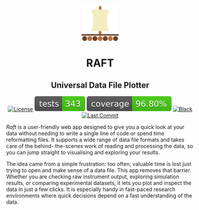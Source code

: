 <p align="center">
  <img src="https://github.com/Emmanuelpean/raft/blob/main/resources/medias/logo.svg" alt="Raft">
</p>

<h1 align="center">RAFT</h1>
<h2 align="center">Universal Data File Plotter</h2>

<div align="center">

  [![License](https://img.shields.io/badge/License-MIT-yellow.svg)](https://opensource.org/licenses/MIT)
  [![Tests Status](./reports/tests/tests-badge.svg)](https://github.com/Emmanuelpean/raft/actions?query=branch%3Atype-hints+event%3Apush)
  [![Coverage Status](./reports/coverage/coverage-badge.svg)](./reports/coverage/htmlcov/index.html)
  [![Black](https://img.shields.io/badge/code%20style-black-000000.svg)](https://github.com/psf/black)
  [![Last Commit](https://img.shields.io/github/last-commit/emmanuelpean/raft/type-hints)](https://github.com/emmanuelpean/raft/commits/type-hints)

</div>

*Raft* is a user-friendly web app designed to give you a quick look at your data without needing to write a single line 
of code or spend time reformatting files. It supports a wide range of data file formats and takes care of the behind-
the-scenes work of reading and processing the data, so you can jump straight to visualising and exploring your results.

The idea came from a simple frustration: too often, valuable time is lost just trying to open and make sense of a data 
file. This app removes that barrier. Whether you are checking raw instrument output, exploring simulation results, or 
comparing experimental datasets, it lets you plot and inspect the data in just a few clicks. It is especially handy in 
fast-paced research environments where quick decisions depend on a fast understanding of the data.
